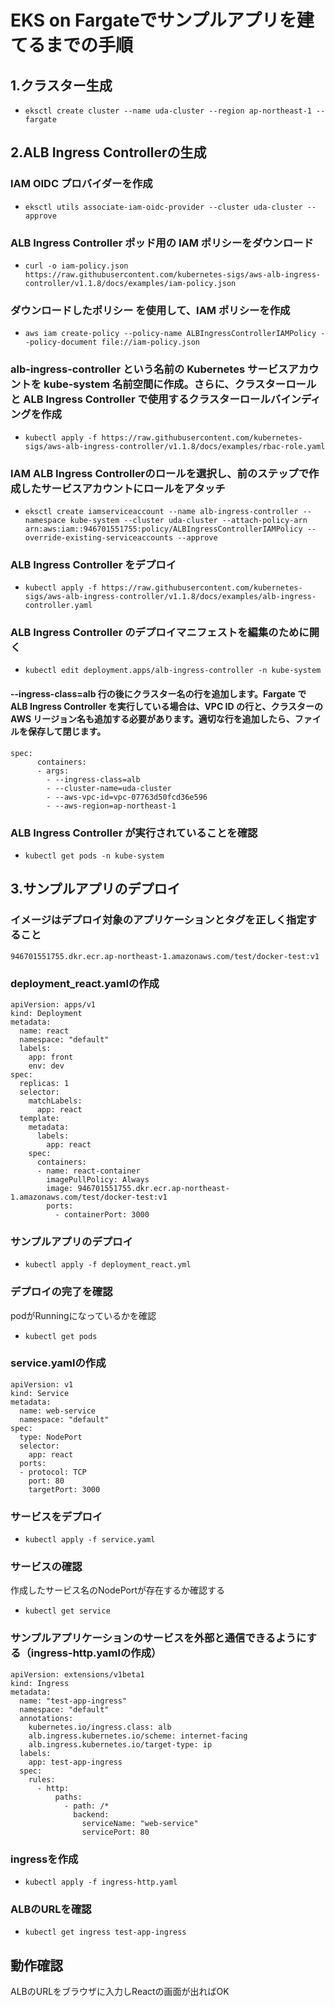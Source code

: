# EKS on Fargateでサンプルアプリを建てるまでの手順

## 1.クラスター生成
- `eksctl create cluster --name uda-cluster --region ap-northeast-1 --fargate`

## 2.ALB Ingress Controllerの生成
### IAM OIDC プロバイダーを作成
- `eksctl utils associate-iam-oidc-provider --cluster uda-cluster --approve`
### ALB Ingress Controller ポッド用の IAM ポリシーをダウンロード
- `curl -o iam-policy.json https://raw.githubusercontent.com/kubernetes-sigs/aws-alb-ingress-controller/v1.1.8/docs/examples/iam-policy.json`
### ダウンロードしたポリシー <ALBIngressControllerIAMPolicy> を使用して、IAM ポリシーを作成
- `aws iam create-policy --policy-name ALBIngressControllerIAMPolicy --policy-document file://iam-policy.json`
### alb-ingress-controller という名前の Kubernetes サービスアカウントを kube-system 名前空間に作成。さらに、クラスターロールと ALB Ingress Controller で使用するクラスターロールバインディングを作成
- `kubectl apply -f https://raw.githubusercontent.com/kubernetes-sigs/aws-alb-ingress-controller/v1.1.8/docs/examples/rbac-role.yaml`
### IAM ALB Ingress Controllerのロールを選択し、前のステップで作成したサービスアカウントにロールをアタッチ
- `eksctl create iamserviceaccount --name alb-ingress-controller --namespace kube-system --cluster uda-cluster --attach-policy-arn arn:aws:iam::946701551755:policy/ALBIngressControllerIAMPolicy --override-existing-serviceaccounts --approve`
### ALB Ingress Controller をデプロイ
- `kubectl apply -f https://raw.githubusercontent.com/kubernetes-sigs/aws-alb-ingress-controller/v1.1.8/docs/examples/alb-ingress-controller.yaml`
### ALB Ingress Controller のデプロイマニフェストを編集のために開く
- `kubectl edit deployment.apps/alb-ingress-controller -n kube-system`
#### --ingress-class=alb 行の後にクラスター名の行を追加します。Fargate で ALB Ingress Controller を実行している場合は、VPC ID の行と、クラスターの AWS リージョン名も追加する必要があります。適切な行を追加したら、ファイルを保存して閉じます。
```
spec:
      containers:
      - args:
        - --ingress-class=alb
        - --cluster-name=uda-cluster
        - --aws-vpc-id=vpc-07763d50fcd36e596
        - --aws-region=ap-northeast-1
```
### ALB Ingress Controller が実行されていることを確認
- `kubectl get pods -n kube-system`

## 3.サンプルアプリのデプロイ
### イメージはデプロイ対象のアプリケーションとタグを正しく指定すること
`946701551755.dkr.ecr.ap-northeast-1.amazonaws.com/test/docker-test:v1`
### deployment_react.yamlの作成
```
apiVersion: apps/v1
kind: Deployment
metadata:
  name: react
  namespace: "default"
  labels:
    app: front
    env: dev
spec:
  replicas: 1
  selector:
    matchLabels:
      app: react
  template:
    metadata:
      labels:
        app: react
    spec:
      containers:
      - name: react-container
        imagePullPolicy: Always
        image: 946701551755.dkr.ecr.ap-northeast-1.amazonaws.com/test/docker-test:v1
        ports:
          - containerPort: 3000
```
### サンプルアプリのデプロイ
- `kubectl apply -f deployment_react.yml`
### デプロイの完了を確認
podがRunningになっているかを確認
- `kubectl get pods`
### service.yamlの作成
```
apiVersion: v1
kind: Service
metadata:
  name: web-service
  namespace: "default"
spec:
  type: NodePort
  selector:
    app: react
  ports:
  - protocol: TCP
    port: 80
    targetPort: 3000
```
### サービスをデプロイ
- `kubectl apply -f service.yaml`
### サービスの確認
作成したサービス名のNodePortが存在するか確認する
- `kubectl get service`
### サンプルアプリケーションのサービスを外部と通信できるようにする（ingress-http.yamlの作成）
```
apiVersion: extensions/v1beta1
kind: Ingress
metadata:
  name: "test-app-ingress"
  namespace: "default"
  annotations:
    kubernetes.io/ingress.class: alb
    alb.ingress.kubernetes.io/scheme: internet-facing
    alb.ingress.kubernetes.io/target-type: ip
  labels:
    app: test-app-ingress
  spec:
    rules:
      - http:
          paths:
            - path: /*
              backend:
                serviceName: "web-service"
                servicePort: 80
```
### ingressを作成
- `kubectl apply -f ingress-http.yaml`
### ALBのURLを確認
- `kubectl get ingress test-app-ingress`

## 動作確認
ALBのURLをブラウザに入力しReactの画面が出ればOK
